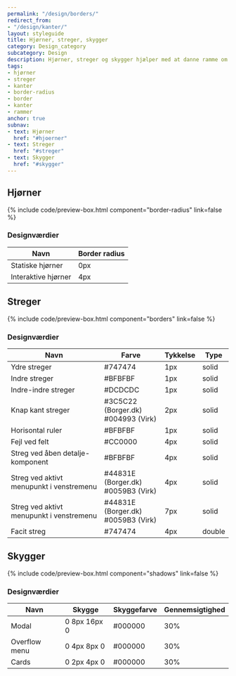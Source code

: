 ```yaml
---
permalink: "/design/borders/"
redirect_from:
- "/design/kanter/"
layout: styleguide
title: Hjørner, streger, skygger
category: Design_category
subcategory: Design
description: Hjørner, streger og skygger hjælper med at danne ramme om indhold på siden.
tags:
- hjørner
- streger
- kanter
- border-radius
- border
- kanter
- rammer
anchor: true
subnav:
- text: Hjørner
  href: "#hjoerner"
- text: Streger
  href: "#streger"
- text: Skygger
  href: "#skygger"
---
```


<section>

  <h2 id="hjoerner">Hjørner</h2>
  {% include code/preview-box.html component="border-radius" link=false %}

  <h3>Designværdier</h3>
  <table class="table table--borderless table--responsive-headers">
    <thead>
      <tr>
        <th>Navn</th>
        <th>Border radius</th>
      </tr>
    </thead>
    <tbody>
      <tr>
        <td>Statiske hjørner</td>
        <td>0px</td>
      </tr>
      <tr>
        <td>Interaktive hjørner</td>
        <td>4px</td>
      </tr>
    </tbody>
  </table>

</section>

<section>

  <h2 id="streger">Streger</h2>
  {% include code/preview-box.html component="borders" link=false %}

  <h3>Designværdier</h3>
  <table class="table table--borderless table--responsive-headers">
    <thead>
      <tr>
        <th>Navn</th>
        <th>Farve</th>
        <th>Tykkelse</th>
        <th>Type</th>
      </tr>
    </thead>
    <tbody>
      <tr>
        <td>Ydre streger</td>
        <td>#747474</td>
        <td>1px</td>
        <td>solid</td>
      </tr>
      <tr>
        <td>Indre streger</td>
        <td>#BFBFBF</td>
        <td>1px</td>
        <td>solid</td>
      </tr>
      <tr>
        <td>Indre-indre streger</td>
        <td>#DCDCDC</td>
        <td>1px</td>
        <td>solid</td>
      </tr>
      <tr>
        <td>Knap kant streger</td>
        <td>#3C5C22 (Borger.dk)<br>#004993 (Virk)</td>
        <td>2px</td>
        <td>solid</td>
      </tr>
      <tr>
        <td>Horisontal ruler</td>
        <td>#BFBFBF</td>
        <td>1px</td>
        <td>solid</td>
      </tr>
      <tr>
        <td>Fejl ved felt</td>
        <td>#CC0000</td>
        <td>4px</td>
        <td>solid</td>
      </tr>
      <tr>
        <td>Streg ved åben detalje-komponent</td>
        <td>#BFBFBF</td>
        <td>4px</td>
        <td>solid</td>
      </tr>
      <tr>
        <td>Streg ved aktivt menupunkt i venstremenu</td>
        <td>#44831E (Borger.dk)<br>#0059B3 (Virk)</td>
        <td>4px</td>
        <td>solid</td>
      </tr>
      <tr>
        <td>Streg ved aktivt menupunkt i venstremenu</td>
        <td>#44831E (Borger.dk)<br>#0059B3 (Virk)</td>
        <td>7px</td>
        <td>solid</td>
      </tr>
      <tr>
        <td>Facit streg</td>
        <td>#747474</td>
        <td>4px</td>
        <td>double</td>
      </tr>
    </tbody>
  </table>

</section>

<section>

  <h2 id="skygger">Skygger</h2>
  {% include code/preview-box.html component="shadows" link=false %}

  <h3>Designværdier</h3>
  <table class="table table--borderless table--responsive-headers">
    <thead>
      <tr>
        <th>Navn</th>
        <th>Skygge</th>
        <th>Skyggefarve</th>
        <th>Gennemsigtighed</th>
      </tr>
    </thead>
    <tbody>
      <tr>
        <td>Modal</td>
        <td>0 8px 16px 0</td>
        <td>#000000</td>
        <td>30%</td>
      </tr>
      <tr>
        <td>Overflow menu</td>
        <td>0 4px 8px 0</td>
        <td>#000000</td>
        <td>30%</td>
      </tr>
      <tr>
        <td>Cards</td>
        <td>0 2px 4px 0</td>
        <td>#000000</td>
        <td>30%</td>
      </tr>
    </tbody>
  </table>

</section>